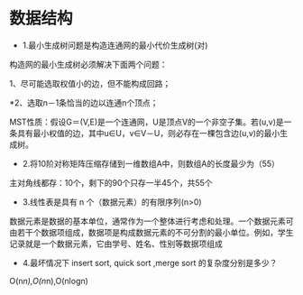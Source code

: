 # 数据结构

* 1.最小生成树问题是构造连通网的最小代价生成树(对)

构造网的最小生成树必须解决下面两个问题：

1、尽可能选取权值小的边，但不能构成回路；
    
*2、选取n－1条恰当的边以连通n个顶点；
    
MST性质：假设G＝(V,E)是一个连通网，U是顶点V的一个非空子集。若(u,v)是一条具有最小权值的边，其中u∈U，v∈V－U，则必存在一棵包含边(u,v)的最小生成树。 


* 2.将10阶对称矩阵压缩存储到一维数组A中，则数组A的长度最少为（55）

主对角线都存：10个，剩下的90个只存一半45个，共55个

* 3.线性表是具有 n 个（数据元素）的有限序列(n>0)

 数据元素是数据的基本单位，通常作为一个整体进行考虑和处理。一个数据元素可由若干个数据项组成，数据项是构成数据元素的不可分割的最小单位。例如，学生记录就是一个数据元素，它由学号、姓名、性别等数据项组成
 
* 4.最坏情况下 insert sort, quick sort ,merge sort 的复杂度分别是多少？

O(n*n),O(n*n),O(nlogn)


